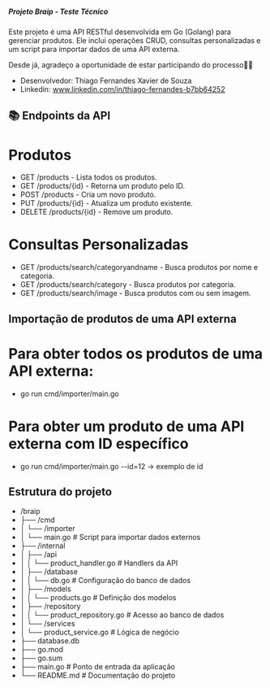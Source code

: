 ##### Projeto Braip - Teste Técnico

Este projeto é uma API RESTful desenvolvida em Go (Golang) para gerenciar produtos. Ele inclui operações CRUD, consultas personalizadas e um script para importar dados de uma API externa.

Desde já, agradeço a oportunidade de estar participando do processo👨‍💻

- Desenvolvedor:  Thiago Fernandes Xavier de Souza
- Linkedin:       www.linkedin.com/in/thiago-fernandes-b7bb64252


## 📚 Endpoints da API

# Produtos
- GET /products - Lista todos os produtos.
- GET /products/{id} - Retorna um produto pelo ID.
- POST /products - Cria um novo produto.
- PUT /products/{id} - Atualiza um produto existente.
- DELETE /products/{id} - Remove um produto.

# Consultas Personalizadas
- GET /products/search/categoryandname - Busca produtos por nome e categoria.
- GET /products/search/category - Busca produtos por categoria.
- GET /products/search/image - Busca produtos com ou sem imagem.


## Importação de produtos de uma API externa

# Para obter todos os produtos de uma API externa:
- go run cmd/importer/main.go

# Para obter um produto de uma API externa com ID específico
- go run cmd/importer/main.go --id=12    -> exemplo de id

## Estrutura do projeto

- /braip
- ├── /cmd
- │   └── /importer
- │       └── main.go                 # Script para importar dados externos
- ├── /internal
- │   ├── /api
- │   │   └── product_handler.go      # Handlers da API
- │   ├── /database
- │   │   └── db.go                   # Configuração do banco de dados
- │   ├── /models
- │   │   └── products.go             # Definição dos modelos
- │   ├── /repository
- │   │   └── product_repository.go   # Acesso ao banco de dados
- │   └── /services
- │       └── product_service.go      # Lógica de negócio
- ├── database.db
- ├── go.mod
- ├── go.sum
- ├── main.go                         # Ponto de entrada da aplicação
- └── README.md                       # Documentação do projeto
